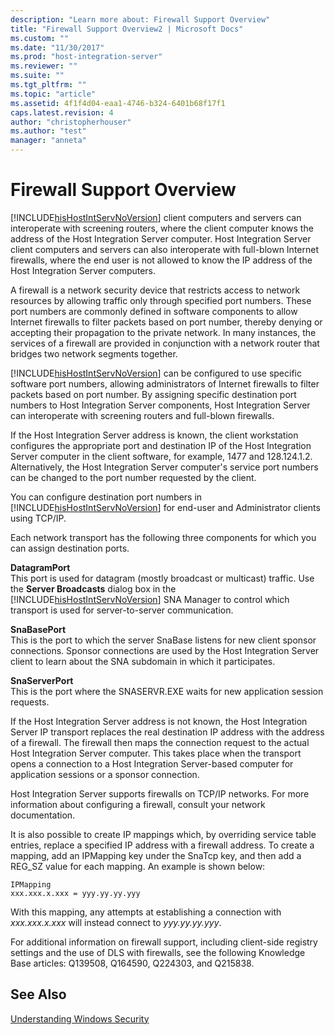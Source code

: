 ```yaml
---
description: "Learn more about: Firewall Support Overview"
title: "Firewall Support Overview2 | Microsoft Docs"
ms.custom: ""
ms.date: "11/30/2017"
ms.prod: "host-integration-server"
ms.reviewer: ""
ms.suite: ""
ms.tgt_pltfrm: ""
ms.topic: "article"
ms.assetid: 4f1f4d04-eaa1-4746-b324-6401b68f17f1
caps.latest.revision: 4
author: "christopherhouser"
ms.author: "test"
manager: "anneta"
---
```

# Firewall Support Overview
[!INCLUDE[hisHostIntServNoVersion](../includes/hishostintservnoversion-md.md)] client computers and servers can interoperate with screening routers, where the client computer knows the address of the Host Integration Server computer. Host Integration Server client computers and servers can also interoperate with full-blown Internet firewalls, where the end user is not allowed to know the IP address of the Host Integration Server computers.  
  
 A firewall is a network security device that restricts access to network resources by allowing traffic only through specified port numbers. These port numbers are commonly defined in software components to allow Internet firewalls to filter packets based on port number, thereby denying or accepting their propagation to the private network. In many instances, the services of a firewall are provided in conjunction with a network router that bridges two network segments together.  
  
 [!INCLUDE[hisHostIntServNoVersion](../includes/hishostintservnoversion-md.md)] can be configured to use specific software port numbers, allowing administrators of Internet firewalls to filter packets based on port number. By assigning specific destination port numbers to Host Integration Server components, Host Integration Server can interoperate with screening routers and full-blown firewalls.  
  
 If the Host Integration Server address is known, the client workstation configures the appropriate port and destination IP of the Host Integration Server computer in the client software, for example, 1477 and 128.124.1.2. Alternatively, the Host Integration Server computer's service port numbers can be changed to the port number requested by the client.  
  
 You can configure destination port numbers in [!INCLUDE[hisHostIntServNoVersion](../includes/hishostintservnoversion-md.md)] for end-user and Administrator clients using TCP/IP.  
  
 Each network transport has the following three components for which you can assign destination ports.  
  
 **DatagramPort**  
 This port is used for datagram (mostly broadcast or multicast) traffic. Use the **Server Broadcasts** dialog box in the [!INCLUDE[hisHostIntServNoVersion](../includes/hishostintservnoversion-md.md)] SNA Manager to control which transport is used for server-to-server communication.  
  
 **SnaBasePort**  
 This is the port to which the server SnaBase listens for new client sponsor connections. Sponsor connections are used by the Host Integration Server client to learn about the SNA subdomain in which it participates.  
  
 **SnaServerPort**  
 This is the port where the SNASERVR.EXE waits for new application session requests.  
  
 If the Host Integration Server address is not known, the Host Integration Server IP transport replaces the real destination IP address with the address of a firewall. The firewall then maps the connection request to the actual Host Integration Server computer. This takes place when the transport opens a connection to a Host Integration Server-based computer for application sessions or a sponsor connection.  
  
 Host Integration Server supports firewalls on TCP/IP networks. For more information about configuring a firewall, consult your network documentation.  
  
 It is also possible to create IP mappings which, by overriding service table entries, replace a specified IP address with a firewall address. To create a mapping, add an IPMapping key under the SnaTcp key, and then add a REG_SZ value for each mapping. An example is shown below:  
  
```  
IPMapping  
xxx.xxx.x.xxx = yyy.yy.yy.yyy  
```  
  
 With this mapping, any attempts at establishing a connection with *xxx.xxx.x.xxx* will instead connect to *yyy.yy.yy.yyy*.  
  
 For additional information on firewall support, including client-side registry settings and the use of DLS with firewalls, see the following Knowledge Base articles: Q139508, Q164590, Q224303, and Q215838.  
  
## See Also  
 [Understanding Windows Security](../core/understanding-windows-security1.md)
